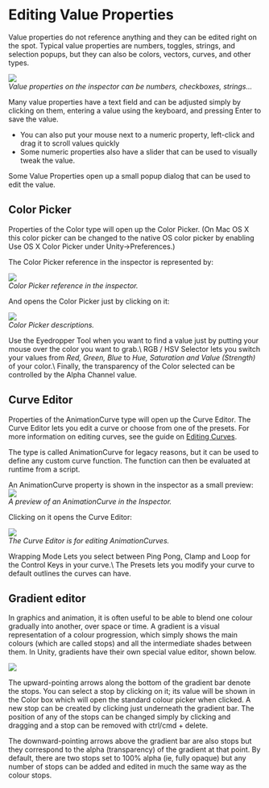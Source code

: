 Editing Value Properties
========================


Value properties do not reference anything and they can be edited right on the spot. Typical value properties are numbers, toggles, strings, and selection popups, but they can also be colors, vectors, curves, and other types.

![](http://docwiki.hq.unity3d.com/uploads/Main/Editor-Inspector.png)  
_Value properties on the inspector can be numbers, checkboxes, strings..._

Many value properties have a text field and can be adjusted simply by clicking on them, entering a value using the keyboard, and pressing <span class=menu>Enter</span> to save the value.

* You can also put your mouse next to a numeric property, left-click and drag it to scroll values quickly
* Some numeric properties also have a slider that can be used to visually tweak the value.

Some Value Properties open up a small popup dialog that can be used to edit the value.

Color Picker
------------

Properties of the <span class=keyword>Color</span> type will open up the <span class=keyword>Color Picker</span>. (On Mac OS X this color picker can be changed to the native OS color picker by enabling <span class=menu>Use OS X Color Picker</span> under <span class=menu>Unity->Preferences</span>.)

The Color Picker reference in the inspector is represented by:

![](http://docwiki.hq.unity3d.com/uploads/Main/Editor-ColorPickerReference.png)  
_Color Picker reference in the inspector._

And opens the Color Picker just by clicking on it:

![](http://docwiki.hq.unity3d.com/uploads/Main/ColorPickerDescr.png)  
_Color Picker descriptions._

Use the <span class=keyword>Eyedropper Tool</span> when you want to find a value just by putting your mouse over the color you want to grab.\\
<span class=keyword>RGB / HSV Selector</span> lets you switch your values from _Red, Green, Blue_ to _Hue, Saturation and Value (Strength)_ of your color.\\
Finally, the transparency of the Color selected can be controlled  by the <span class=keyword>Alpha Channel</span> value.


Curve Editor
------------

Properties of the <span class=keyword>AnimationCurve</span> type will open up the <span class=keyword>Curve Editor</span>. The Curve Editor lets you edit a curve or choose from one of the presets. For more information on editing curves, see the guide on [Editing Curves](EditingCurves).

The type is called AnimationCurve for legacy reasons, but it can be used to define any custom curve function. The function can then be evaluated at runtime from a script. 

An AnimationCurve property is shown in the inspector as a small preview:
![](http://docwiki.hq.unity3d.com/uploads/Main/Editor-PopupCurve.png)  
_A preview of an AnimationCurve in the Inspector._

Clicking on it opens the Curve Editor:

![](http://docwiki.hq.unity3d.com/uploads/Main/CurveEditorPopupDescr.png)  
_The Curve Editor is for editing AnimationCurves._

<span class=keyword>Wrapping Mode</span> Lets you select between Ping Pong, Clamp and Loop for the Control Keys in your curve.\\
The <span class=keyword>Presets</span> lets you modify your curve to default outlines the curves can have.

Gradient editor
---------------


In graphics and animation, it is often useful to be able to blend one colour gradually into another, over space or time. A <span class=keyword>gradient</span> is a visual representation of a colour progression, which simply shows the main colours (which are called <span class=keyword>stops</span>) and all the intermediate shades between them. In Unity, gradients have their own special value editor, shown below.

![](http://docwiki.hq.unity3d.com/uploads/Main/GradientDiagram.png)  

The upward-pointing arrows along the bottom of the gradient bar denote the stops. You can select a stop by clicking on it; its value will be shown in the Color box which will open the standard colour picker when clicked. A new stop can be created by clicking just underneath the gradient bar. The position of any of the stops can be changed simply by clicking and dragging and a stop can be removed with <span class=menu>ctrl/cmd + delete</span>.

The downward-pointing arrows above the gradient bar are also stops but they correspond to the alpha (transparency) of the gradient at that point. By default, there are two stops set to 100% alpha (ie, fully opaque) but any number of stops can be added and edited in much the same way as the colour stops.
